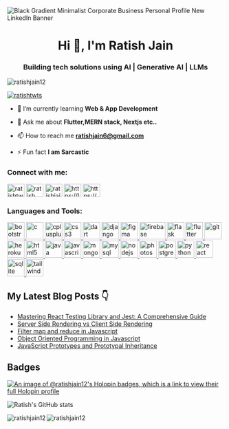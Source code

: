 ![Black Gradient Minimalist Corporate Business Personal Profile New LinkedIn Banner](https://github.com/user-attachments/assets/4acbd5de-41a8-4734-8e57-a36210139fc5)

<h1 align="center">Hi 👋, I'm Ratish Jain</h1>
<h3 align="center">Building tech solutions using AI | Generative AI | LLMs</h3>


<p align="left"> <img src="https://komarev.com/ghpvc/?username=ratishjain12&label=Profile%20views&color=0e75b6&style=flat" alt="ratishjain12" /> </p>


<p align="left"> <a href="https://twitter.com/ratishtwts" target="blank"><img src="https://img.shields.io/twitter/follow/ratishtwts?logo=twitter&style=for-the-badge" alt="ratishtwts" /></a> </p>

- 🌱 I’m currently learning **Web & App Development**

- 💬 Ask me about **Flutter,MERN stack, Nextjs etc..**

- 📫 How to reach me **ratishjain6@gmail.com**

- ⚡ Fun fact **I am Sarcastic**

<h3 align="left">Connect with me:</h3>
<p align="left">
<a href="https://twitter.com/ratishtwts" target="blank"><img align="center" src="https://img.icons8.com/?size=512&id=13963&format=png" alt="ratishtwts" height="30" width="40" /></a>
<a href="https://www.linkedin.com/in/ratish-jain/" target="blank"><img align="center" src="https://img.icons8.com/?size=512&id=xuvGCOXi8Wyg&format=png" alt="ratish jain" height="30" width="40" /></a>
<a href="https://instagram.com/ratisshh" target="blank"><img align="center" src="https://img.icons8.com/?size=512&id=32323&format=png" alt="ratishjain10" height="30" width="40" /></a>
<a href="https://www.leetcode.com/ratishjain6/" target="blank"><img align="center" src="https://img.icons8.com/?size=512&id=9L16NypUzu38&format=png" alt="https://leetcode.com/ratishjain6/" height="30" width="40" /></a>
<a href="https://auth.geeksforgeeks.org/user/ratishjain6" target="blank"><img align="center" src="https://img.icons8.com/?size=512&id=AbQBhN9v62Ob&format=png" alt="https://auth.geeksforgeeks.org/user/ratishjain6" height="30" width="40" /></a>
</p>

<h3 align="left">Languages and Tools:</h3>
<p align="left"> <a href="https://getbootstrap.com" target="_blank" rel="noreferrer"> <img src="https://upload.wikimedia.org/wikipedia/commons/b/b2/Bootstrap_logo.svg" alt="bootstrap" width="40" height="40"/> </a> <a href="https://www.cprogramming.com/" target="_blank" rel="noreferrer"> <img src="https://upload.wikimedia.org/wikipedia/commons/1/18/C_Programming_Language.svg" alt="c" width="40" height="40"/> </a> <a href="https://www.w3schools.com/cpp/" target="_blank" rel="noreferrer"> <img src="https://upload.wikimedia.org/wikipedia/commons/1/18/ISO_C%2B%2B_Logo.svg" alt="cplusplus" width="40" height="40"/> </a> <a href="https://www.w3schools.com/css/" target="_blank" rel="noreferrer"> <img src="https://upload.wikimedia.org/wikipedia/commons/d/d5/CSS3_logo_and_wordmark.svg" alt="css3" width="40" height="40"/> </a> <a href="https://dart.dev" target="_blank" rel="noreferrer"> <img src="https://www.vectorlogo.zone/logos/dartlang/dartlang-icon.svg" alt="dart" width="40" height="40"/> </a> <a href="https://www.djangoproject.com/" target="_blank" rel="noreferrer"> <img src="https://cdn.worldvectorlogo.com/logos/django.svg" alt="django" width="40" height="40"/> </a><a href="https://www.figma.com/" target="_blank" rel="noreferrer"> <img src="https://upload.wikimedia.org/wikipedia/commons/3/33/Figma-logo.svg" alt="figma" width="40" height="40"/> </a> <a href="https://firebase.google.com/" target="_blank" rel="noreferrer"> <img src="https://img.icons8.com/?size=512&id=62452&format=png" alt="firebase" width="60" height="40"/> </a> <a href="https://flask.palletsprojects.com/" target="_blank" rel="noreferrer"> <img src="https://img.icons8.com/?size=512&id=hCWb1IvpcBZ0&format=png" alt="flask" width="40" height="40"/> </a> <a href="https://flutter.dev" target="_blank" rel="noreferrer"> <img src="https://www.vectorlogo.zone/logos/flutterio/flutterio-icon.svg" alt="flutter" width="40" height="40"/> </a> <a href="https://git-scm.com/" target="_blank" rel="noreferrer"> <img src="https://www.vectorlogo.zone/logos/git-scm/git-scm-icon.svg" alt="git" width="40" height="40"/> </a> <a href="https://heroku.com" target="_blank" rel="noreferrer"> <img src="https://www.vectorlogo.zone/logos/heroku/heroku-icon.svg" alt="heroku" width="40" height="40"/> </a> <a href="https://www.w3.org/html/" target="_blank" rel="noreferrer"> <img src="https://upload.wikimedia.org/wikipedia/commons/6/61/HTML5_logo_and_wordmark.svg" alt="html5" width="40" height="40"/> </a> <a href="https://www.java.com" target="_blank" rel="noreferrer"> <img src="https://upload.wikimedia.org/wikipedia/fr/2/2e/Java_Logo.svg" alt="java" width="40" height="40"/> </a> <a href="https://developer.mozilla.org/en-US/docs/Web/JavaScript" target="_blank" rel="noreferrer"> <img src="https://upload.wikimedia.org/wikipedia/commons/9/99/Unofficial_JavaScript_logo_2.svg" alt="javascript" width="40" height="40"/> </a> <a href="https://www.mongodb.com/" target="_blank" rel="noreferrer"> <img src="https://img.icons8.com/?size=512&id=74402&format=png" alt="mongodb" width="40" height="40"/> </a> <a href="https://www.mysql.com/" target="_blank" rel="noreferrer"> <img src="https://upload.wikimedia.org/wikipedia/commons/0/0a/MySQL_textlogo.svg" alt="mysql" width="40" height="40"/> </a> <a href="https://nodejs.org" target="_blank" rel="noreferrer"> <img src="https://upload.wikimedia.org/wikipedia/commons/d/d9/Node.js_logo.svg" alt="nodejs" width="40" height="40"/> </a> <a href="https://www.photoshop.com/en" target="_blank" rel="noreferrer"> <img src="https://upload.wikimedia.org/wikipedia/commons/a/af/Adobe_Photoshop_CC_icon.svg" alt="photoshop" width="40" height="40"/> </a> <a href="https://www.postgresql.org" target="_blank" rel="noreferrer"> <img src="https://upload.wikimedia.org/wikipedia/commons/2/29/Postgresql_elephant.svg" alt="postgresql" width="40" height="40"/> </a> <a href="https://www.python.org" target="_blank" rel="noreferrer"> <img src="https://img.icons8.com/?size=512&id=13441&format=png" alt="python" width="40" height="40"/> </a> <a href="https://reactjs.org/" target="_blank" rel="noreferrer"> <img src="https://upload.wikimedia.org/wikipedia/commons/a/a7/React-icon.svg" alt="react" width="40" height="40"/> </a> <a href="https://www.sqlite.org/" target="_blank" rel="noreferrer"> <img src="https://www.vectorlogo.zone/logos/sqlite/sqlite-icon.svg" alt="sqlite" width="40" height="40"/> </a> <a href="https://tailwindcss.com/" target="_blank" rel="noreferrer"> <img src="https://www.vectorlogo.zone/logos/tailwindcss/tailwindcss-icon.svg" alt="tailwind" width="40" height="40"/> </a> </p>

## My Latest Blog Posts 👇
<!-- HASHNODE_BLOG:START -->
- [Mastering React Testing Library and Jest: A Comprehensive Guide](https://devcon.hashnode.dev//mastering-react-testing-library-and-jest-a-comprehensive-guide)
- [Server Side Rendering vs Client Side Rendering](https://devcon.hashnode.dev//server-side-rendering-vs-client-side-rendering)
- [Filter map and reduce in Javascript](https://devcon.hashnode.dev//filter-map-and-reduce-in-javascript)
- [Object Oriented Programming in Javascript](https://devcon.hashnode.dev//object-oriented-programming-in-javascript)
- [JavaScript Prototypes and Prototypal Inheritance](https://devcon.hashnode.dev//javascript-prototypes-and-prototypal-inheritance)
<!-- HASHNODE_BLOG:END -->
## Badges

[![An image of @ratishjain12's Holopin badges, which is a link to view their full Holopin profile](https://holopin.me/ratishjain12)](https://holopin.io/@ratishjain12)

![Ratish's GitHub stats](https://github-readme-stats.vercel.app/api?username=ratishjain12&show_icons=true&theme=radical)

<p><img align="left" src="https://github-readme-stats.vercel.app/api/top-langs?username=ratishjain12&show_icons=true&locale=en&layout=compact" alt="ratishjain12" /></p>

<p><img align="center" src="https://github-readme-streak-stats.herokuapp.com/?user=ratishjain12&" alt="ratishjain12" /></p>
